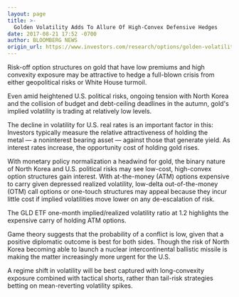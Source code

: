 ```yaml
---
layout: page
title: >-
  Golden Volatility Adds To Allure Of High-Convex Defensive Hedges
date: 2017-08-21 17:52 -0700
author: BLOOMBERG NEWS
origin_url: https://www.investors.com/research/options/golden-volatility-adds-to-allure-of-high-convex-defensive-hedges/
---
```






Risk-off option structures on gold that have low premiums and high convexity exposure may be attractive to hedge a full-blown crisis from either geopolitical risks or White House turmoil.


Even amid heightened U.S. political risks, ongoing tension with North Korea and the collision of budget and debt-ceiling deadlines in the autumn, gold's implied volatility is trading at relatively low levels.


The decline in volatility for U.S. real rates is an important factor in this: Investors typically measure the relative attractiveness of holding the metal — a noninterest bearing asset — against those that generate yield. As interest rates increase, the opportunity cost of holding gold rises.


With monetary policy normalization a headwind for gold, the binary nature of North Korea and U.S. political risks may see low-cost, high-convex option structures gain interest. With at-the-money (ATM) options expensive to carry given depressed realized volatility, low-delta out-of-the-money (OTM) call options or one-touch structures may appeal because they incur little cost if implied volatilities move lower on any de-escalation of risk.


The GLD ETF one-month implied/realized volatility ratio at 1.2 highlights the expensive carry of holding ATM options.


Game theory suggests that the probability of a conflict is low, given that a positive diplomatic outcome is best for both sides. Though the risk of North Korea becoming able to launch a nuclear intercontinental ballistic missile is making the matter increasingly more urgent for the U.S.


A regime shift in volatility will be best captured with long-convexity exposure combined with tactical shorts, rather than tail-risk strategies betting on mean-reverting volatility spikes.




